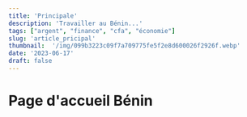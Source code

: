 ```yaml
---
title: 'Principale'
description: 'Travailler au Bénin...'
tags: ["argent", "finance", "cfa", "économie"]
slug: 'article_pricipal'
thumbnail:  '/img/099b3223c09f7a709775fe5f2e8d600026f2926f.webp'
date: '2023-06-17'
draft: false
---
```


# Page d'accueil Bénin